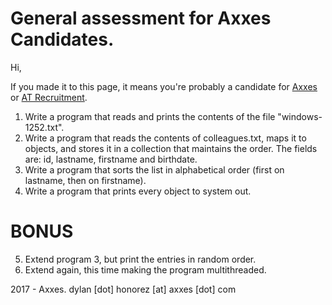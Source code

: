 # General assessment for Axxes Candidates.

Hi,

If you made it to this page, it means you're probably a candidate for [Axxes](https://axxes.com) or [AT Recruitment](https://atrecruitment.be).

1. Write a program that reads and prints the contents of the file "windows-1252.txt". 
2. Write a program that reads the contents of colleagues.txt, maps it to objects, and stores it in a collection that maintains the order. The fields are: id, lastname, firstname and birthdate.
3. Write a program that sorts the list in alphabetical order (first on lastname, then on firstname).
4. Write a program that prints every object to system out.

# BONUS

5. Extend program 3, but print the entries in random order.
6. Extend again, this time making the program multithreaded. 

2017 - Axxes.
dylan [dot] honorez [at] axxes [dot] com